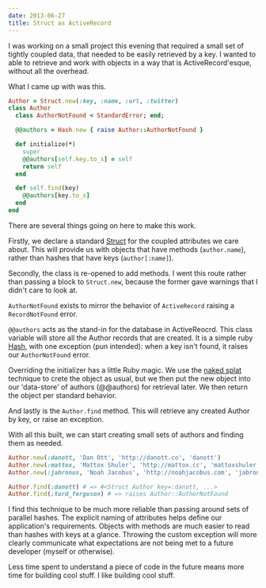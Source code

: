 ```yaml
---
date: 2013-06-27
title: Struct as ActiveRecord
---
```


I was working on a small project this evening that required a small set of tightly coupled data, that needed to be easily retrieved by a key. I wanted to able to retrieve and work with objects in a way that is ActiveRecord'esque, without all the overhead.

What I came up with was this.

```ruby
Author = Struct.new(:key, :name, :url, :twitter)
class Author
  class AuthorNotFound < StandardError; end;

  @@authors = Hash.new { raise Author::AuthorNotFound }

  def initialize(*)
    super
    @@authors[self.key.to_s] = self
    return self
  end

  def self.find(key)
    @@authors[key.to_s]
  end
end
```

There are several things going on here to make this work.

Firstly, we declare a standard [Struct](http://www.ruby-doc.org/core-2.0.0/Struct.html) for the coupled attributes we care about. This will provide us with objects that have methods (`author.name`), rather than hashes that have keys (`author[:name]`).

Secondly, the class is re-opened to add methods. I went this route rather than passing a block to `Struct.new`, because the former gave warnings that I didn't care to look at.

`AuthorNotFound` exists to mirror the behavior of `ActiveRecord` raising a `RecordNotFound` error.

`@@authors` acts as the stand-in for the database in ActiveReocrd. This class variable will store all the Author records that are created. It is a simple ruby [Hash](http://www.ruby-doc.org/core-2.0.0/Hash.html), with one exception (pun intended): when a key isn't found, it raises our `AuthorNotFound` error.

Overriding the initializer has a little Ruby magic. We use the [naked splat](http://www.rubytapas.com/episodes/86-Naked-Splat) technique to crete the object as usual, but we then put the new object into our 'data-store' of authors (@@authors) for retrieval later. We then return the object per standard behavior.

And lastly is the `Author.find` method. This will retrieve any created Author by key, or raise an exception.

With all this built, we can start creating small sets of authors and finding them as needed.

```ruby
Author.new(:danott, 'Dan Ott', 'http://danott.co', 'danott')
Author.new(:mattox, 'Mattox Shuler', 'http://mattox.cc', 'mattoxshuler')
Author.new(:jabronus, 'Noah Jacobus', 'http://noahjacobus.com', 'jabronus')

Author.find(:danott) # => #<Struct Author key=:danott, ...>
Author.find(:turd_ferguson) # => raises Author::AuthorNotFound
```

I find this technique to be much more reliable than passing around sets of parallel hashes. The explicit naming of attributes helps define our application's requirements. Objects with methods are much easier to read than hashes with keys at a glance. Throwing the custom exception will more clearly communicate what expectations are not being met to a future developer (myself or otherwise).

Less time spent to understand a piece of code in the future means more time for building cool stuff. I like building cool stuff.
